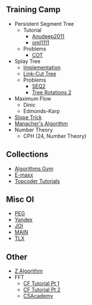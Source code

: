 ## Training Camp
  * Persistent Segment Tree
    * Tutorial
      * [Anudeep2011](https://blog.anudeep2011.com/persistent-segment-trees-explained-with-spoj-problems/)
      * [oml1111](https://drive.google.com/file/d/0BwGLW04WRv0ITEZjRWlMSFc2bk0/view)
    * Problems
      * [COT](http://www.spoj.com/problems/COT/)
  * Splay Tree
    * [Implementation](http://codeforces.com/blog/entry/18462)
    * [Link-Cut Tree](https://en.wikipedia.org/wiki/Link/cut_tree)
    * Problems
      * [SEQ2](http://www.spoj.com/problems/SEQ2/)
      * [Tree Rotations 2](http://main.edu.pl/en/archive/oi/18/rod)
  * Maximum Flow
    * Dinic
    * Edmonds-Karp
  * [Slope Trick](http://codeforces.com/blog/entry/47821)
  * [Manacher's Algorithm](https://www.hackerrank.com/topics/manachers-algorithm)
  * Number Theory
    * CPH (24, Number Theory)

## Collections
  * [Algorithms Gym](http://codeforces.com/blog/entry/15729)
  * [E-maxx](https://e-maxx-eng.appspot.com/)
  * [Topcoder Tutorials](http://www.topcoder.com/community/data-science/data-science-tutorials/)
  
## Misc OI
  * [PEG](http://wcipeg.com)
  * [Yandex](https://contest.yandex.ru/ioi/Info/)
  * [JOI](http://cms.ioi-jp.org/)
  * [MAIN](http://main.edu.pl/en)
  * [TLX](https://competition.ia-toki.org/contests)

## Other
  * [Z Algorithm](http://codeforces.com/blog/entry/3107)
  * FFT
    * [CF Tutorial Pt 1](http://codeforces.com/blog/entry/43499)
    * [CF Tutorial Pt 2](http://codeforces.com/blog/entry/48798)
    * [CSAcademy](https://csacademy.com/blog/fast-fourier-transform-and-variations-of-it/)
